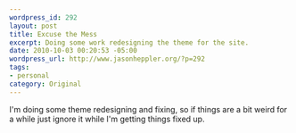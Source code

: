 ```yaml
--- 
wordpress_id: 292
layout: post
title: Excuse the Mess
excerpt: Doing some work redesigning the theme for the site.
date: 2010-10-03 00:20:53 -05:00
wordpress_url: http://www.jasonheppler.org/?p=292
tags:
- personal
category: Original
---
```

I'm doing some theme redesigning and fixing, so if things are a bit weird for a while just ignore it while I'm getting things fixed up.
